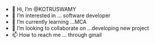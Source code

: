 - 👋 Hi, I’m @KOTRUSWAMY
- 👀 I’m interested in ... software developer
- 🌱 I’m currently learning ...MCA
- 💞️ I’m looking to collaborate on ...developing new project
- 📫 How to reach me ... through gmail

<!---
KOTRUSWAMY/KOTRUSWAMY is a ✨ special ✨ repository because its `README.md` (this file) appears on your GitHub profile.
You can click the Preview link to take a look at your changes.
--->

